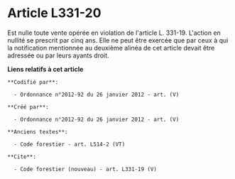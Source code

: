 # Article L331-20

Est nulle toute vente opérée en violation de l'article L. 331-19. L'action en nullité se prescrit par cinq ans. Elle ne peut
être exercée que par ceux à qui la notification mentionnée au deuxième alinéa de cet article devait être adressée ou par
leurs ayants droit.

**Liens relatifs à cet article**

	**Codifié par**:

	  - Ordonnance n°2012-92 du 26 janvier 2012 - art. (V)

	**Créé par**:

	  - Ordonnance n°2012-92 du 26 janvier 2012 - art. (V)

	**Anciens textes**:

	  - Code forestier - art. L514-2 (VT)

	**Cite**:

	  - Code forestier (nouveau) - art. L331-19 (V)
